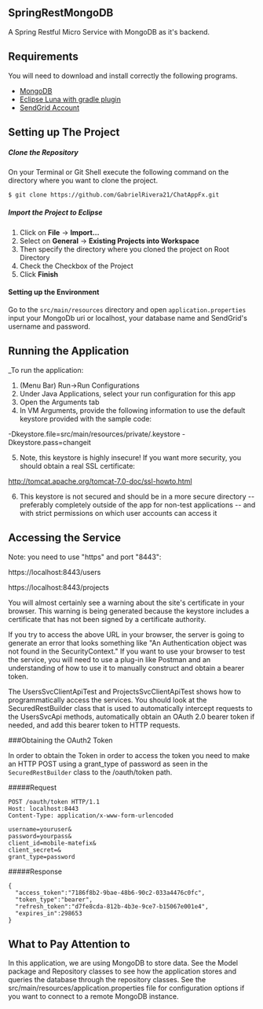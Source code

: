 ## SpringRestMongoDB
A Spring Restful Micro Service with MongoDB as it's backend.

## Requirements
You will need to download and install correctly the following programs.

- [MongoDB](https://www.mongodb.org/)
- [Eclipse Luna with gradle plugin](https://eclipse.org/luna/)
- [SendGrid Account](https://sendgrid.com)

## Setting up The Project
##### Clone the Repository
On your Terminal or Git Shell execute the following command on the directory where you want to clone the project.

```bash
$ git clone https://github.com/GabrielRivera21/ChatAppFx.git
```

##### Import the Project to Eclipse
1. Click on <b>File</b> -> <b>Import...</b>
2. Select on <b>General</b> -> <b>Existing Projects into Workspace</b>
3. Then specify the directory where you cloned the project on Root Directory
4. Check the Checkbox of the Project
5. Click <b>Finish</b>

#### Setting up the Environment

Go to the `src/main/resources` directory and open `application.properties` input your MongoDb uri or localhost, your database name and SendGrid's username and password.

## Running the Application

_To run the application:

1. (Menu Bar) Run->Run Configurations
2. Under Java Applications, select your run configuration for this app
3. Open the Arguments tab
4. In VM Arguments, provide the following information to use the default keystore provided with the sample code:

-Dkeystore.file=src/main/resources/private/.keystore -Dkeystore.pass=changeit

5. Note, this keystore is highly insecure! If you want more security, you should obtain a real SSL certificate:

http://tomcat.apache.org/tomcat-7.0-doc/ssl-howto.html

6. This keystore is not secured and should be in a more secure directory -- preferably completely outside of the app for non-test applications -- and with strict permissions on which user accounts can access it

## Accessing the Service

Note: you need to use "https" and port "8443":

https://localhost:8443/users

https://localhost:8443/projects

You will almost certainly see a warning about the site's certificate in your browser. This warning is being generated because the keystore includes a certificate that has not been signed by a certificate authority.

If you try to access the above URL in your browser, the server is going to generate an error that looks something like "An Authentication object was not found in the SecurityContext." If you want to use your browser to test the service, you will need to use a plug-in like Postman and an understanding of how to use it to manually construct and obtain a bearer token.

The UsersSvcClientApiTest and ProjectsSvcClientApiTest shows how to programmatically access the services. You should look at the SecuredRestBuilder class that is used to automatically intercept requests to the UsersSvcApi methods, automatically obtain an OAuth 2.0 bearer token if needed, and add this bearer token to HTTP requests.

###Obtaining the OAuth2 Token

In order to obtain the Token in order to access the token you need to make an HTTP POST using a grant_type of password as seen in the `SecuredRestBuilder` class to the /oauth/token path.

#####Request
```
POST /oauth/token HTTP/1.1
Host: localhost:8443
Content-Type: application/x-www-form-urlencoded

username=youruser&
password=yourpass&
client_id=mobile-matefix&
client_secret=&
grant_type=password
```

#####Response
```
{
  "access_token":"7186f8b2-9bae-48b6-90c2-033a4476c0fc",
  "token_type":"bearer",
  "refresh_token":"d7fe8cda-812b-4b3e-9ce7-b15067e001e4",
  "expires_in":298653
}
```

## What to Pay Attention to


In this application, we are using MongoDB to store data. See the Model package and Repository classes to see how the application stores and queries the database through the repository classes. 
See the src/main/resources/application.properties file for configuration
options if you want to connect to a remote MongoDB instance.

